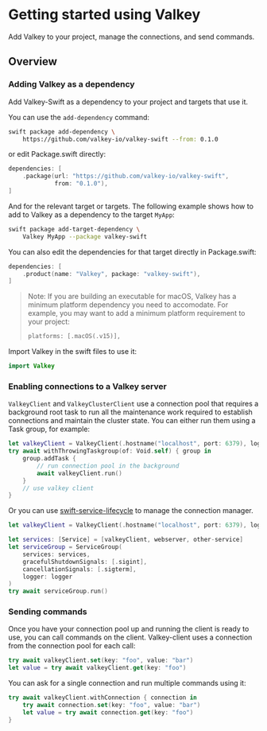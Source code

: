 # Getting started using Valkey

Add Valkey to your project, manage the connections, and send commands.

## Overview

### Adding Valkey as a dependency

Add Valkey-Swift as a dependency to your project and targets that use it.

You can use the `add-dependency` command:

```bash
swift package add-dependency \
    https://github.com/valkey-io/valkey-swift --from: 0.1.0
```

or edit Package.swift directly:
```swift
dependencies: [
    .package(url: "https://github.com/valkey-io/valkey-swift",
             from: "0.1.0"),
]
```

And for the relevant target or targets.
The following example shows how to add to Valkey as a dependency to the target `MyApp`:

```bash
swift package add-target-dependency \
    Valkey MyApp --package valkey-swift
```

You can also edit the dependencies for that target directly in Package.swift:
```swift
dependencies: [
    .product(name: "Valkey", package: "valkey-swift"),
]
```

> Note: If you are building an executable for macOS, Valkey has a minimum platform dependency you need to accomodate.
> For example, you may want to add a minimum platform requirement to your project:
>
> ```swift
> platforms: [.macOS(.v15)],
> ```

Import Valkey in the swift files to use it:

```swift
import Valkey
```

### Enabling connections to a Valkey server

``ValkeyClient`` and ``ValkeyClusterClient`` use a connection pool that requires a background root task to run all the maintenance work required to establish connections and maintain the cluster state.
You can either run them using a Task group, for example:

```swift
let valkeyClient = ValkeyClient(.hostname("localhost", port: 6379), logger: logger)
try await withThrowingTaskgroup(of: Void.self) { group in
    group.addTask {
        // run connection pool in the background
        await valkeyClient.run()
    }
    // use valkey client
}
```

Or you can use [swift-service-lifecycle](https://github.com/swift-server/swift-service-lifecycle) to manage the connection manager.

```swift
let valkeyClient = ValkeyClient(.hostname("localhost", port: 6379), logger: logger)

let services: [Service] = [valkeyClient, webserver, other-service]
let serviceGroup = ServiceGroup(
    services: services,
    gracefulShutdownSignals: [.sigint],
    cancellationSignals: [.sigterm],
    logger: logger
)
try await serviceGroup.run()
```

### Sending commands

Once you have your connection pool up and running the client is ready to use, you can call commands on the client.
Valkey-client uses a connection from the connection pool for each call:

```swift
try await valkeyClient.set(key: "foo", value: "bar")
let value = try await valkeyClient.get(key: "foo")
```

You can ask for a single connection and run multiple commands using it:

```swift
try await valkeyClient.withConnection { connection in
    try await connection.set(key: "foo", value: "bar")
    let value = try await connection.get(key: "foo")
}
```
